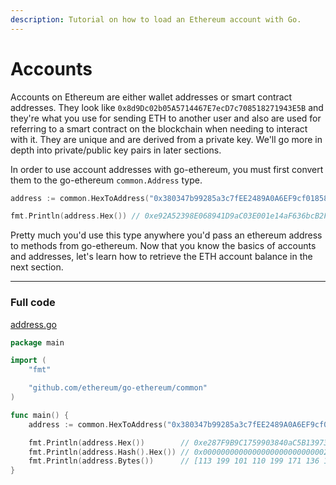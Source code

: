 ```yaml
---
description: Tutorial on how to load an Ethereum account with Go.
---
```


# Accounts

Accounts on Ethereum are either wallet addresses or smart contract addresses. They look like `0x8d9Dc02b05A5714467E7ecD7c708518271943E5B` and they're what you use for sending ETH to another user and also are used for referring to a smart contract on the blockchain when needing to interact with it. They are unique and are derived from a private key. We'll go more in depth into private/public key pairs in later sections.

In order to use account addresses with go-ethereum, you must first convert them to the go-ethereum `common.Address` type.

```go
address := common.HexToAddress("0x380347b99285a3c7fEE2489A0A6EF9cf018589F1")

fmt.Println(address.Hex()) // 0xe92A52398E068941D9aC03E001e14aF636bcB2F3
```

Pretty much you'd use this type anywhere you'd pass an ethereum address to methods from go-ethereum. Now that you know the basics of accounts and addresses, let's learn how to retrieve the ETH account balance in the next section.

---

### Full code

[address.go](https://github.com/Browser-Coin/ethereum-development-with-go-book/blob/master/code/address.go)

```go
package main

import (
	"fmt"

	"github.com/ethereum/go-ethereum/common"
)

func main() {
	address := common.HexToAddress("0x380347b99285a3c7fEE2489A0A6EF9cf018589F1")

	fmt.Println(address.Hex())        // 0xe287F9B9C1759903840aC5B139739826535dA471
	fmt.Println(address.Hash().Hex()) // 0x000000000000000000000000000287F9B9C1759903840aC5B139739826535dA471
	fmt.Println(address.Bytes())      // [113 199 101 110 199 171 136 176 152 222 251 117 27 116 1 181 246 216 151 111]
}
```
